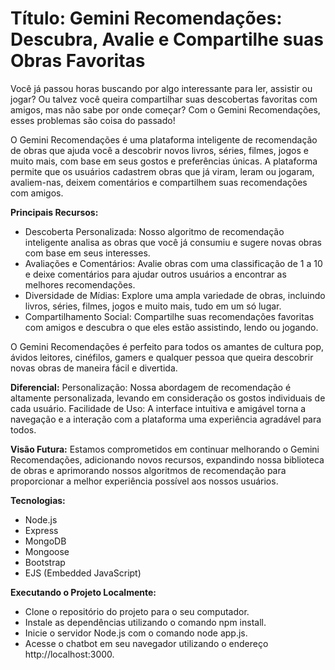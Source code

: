 <h1> Título: Gemini Recomendações: Descubra, Avalie e Compartilhe suas Obras Favoritas </h1>

Você já passou horas buscando por algo interessante para ler, assistir ou jogar? Ou talvez você queira compartilhar suas descobertas favoritas com amigos, mas não sabe por onde começar? Com o Gemini Recomendações, esses problemas são coisa do passado!

O Gemini Recomendações é uma plataforma inteligente de recomendação de obras que ajuda você a descobrir novos livros, séries, filmes, jogos e muito mais, com base em seus gostos e preferências únicas. A plataforma permite que os usuários cadastrem obras que já viram, leram ou jogaram, avaliem-nas, deixem comentários e compartilhem suas recomendações com amigos.

**Principais Recursos:**
* Descoberta Personalizada: Nosso algoritmo de recomendação inteligente analisa as obras que você já consumiu e sugere novas obras com base em seus interesses.
* Avaliações e Comentários: Avalie obras com uma classificação de 1 a 10 e deixe comentários para ajudar outros usuários a encontrar as melhores recomendações.
* Diversidade de Mídias: Explore uma ampla variedade de obras, incluindo livros, séries, filmes, jogos e muito mais, tudo em um só lugar.
* Compartilhamento Social: Compartilhe suas recomendações favoritas com amigos e descubra o que eles estão assistindo, lendo ou jogando.

O Gemini Recomendações é perfeito para todos os amantes de cultura pop, ávidos leitores, cinéfilos, gamers e qualquer pessoa que queira descobrir novas obras de maneira fácil e divertida.

**Diferencial:**
Personalização: Nossa abordagem de recomendação é altamente personalizada, levando em consideração os gostos individuais de cada usuário.
Facilidade de Uso: A interface intuitiva e amigável torna a navegação e a interação com a plataforma uma experiência agradável para todos.

**Visão Futura:**
Estamos comprometidos em continuar melhorando o Gemini Recomendações, adicionando novos recursos, expandindo nossa biblioteca de obras e aprimorando nossos algoritmos de recomendação para proporcionar a melhor experiência possível aos nossos usuários.

**Tecnologias:**
- Node.js
- Express
- MongoDB
- Mongoose
- Bootstrap
- EJS (Embedded JavaScript)

**Executando o Projeto Localmente:**  
- Clone o repositório do projeto para o seu computador.
- Instale as dependências utilizando o comando npm install.
- Inicie o servidor Node.js com o comando node app.js.
- Acesse o chatbot em seu navegador utilizando o endereço http://localhost:3000.
